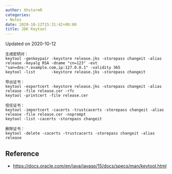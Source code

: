 ```yaml
---
author: XhstormR
categories:
- Notes
date: 2020-10-12T15:31:42+08:00
title: JDK Keytool
---
```


<!--more-->

Updated on 2020-10-12

>

```
生成密钥对：
keytool -genkeypair -keystore release.jks -storepass changeit -alias release -keyalg RSA -dname "cn=123" -ext "san=dns:*.example.com,ip:127.0.0.1" -validity 365
keytool -list       -keystore release.jks -storepass changeit

导出证书：
keytool -exportcert -keystore release.jks -storepass changeit -alias release -file release.cer -rfc
keytool -printcert -file release.cer

信任证书：
keytool -importcert -cacerts -trustcacerts -storepass changeit -alias release -file release.cer -noprompt
keytool -list -cacerts -storepass changeit

删除证书：
keytool -delete -cacerts -trustcacerts -storepass changeit -alias release
```

## Reference
* https://docs.oracle.com/en/java/javase/15/docs/specs/man/keytool.html
